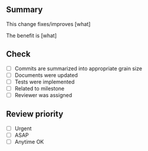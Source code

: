 ## Summary
This change fixes/improves [what]

The benefit is [what]

## Check
- [ ] Commits are summarized into appropriate grain size
- [ ] Documents were updated
- [ ] Tests were implemented
- [ ] Related to milestone
- [ ] Reviewer was assigned

## Review priority
- [ ] Urgent
- [ ] ASAP
- [ ] Anytime OK

